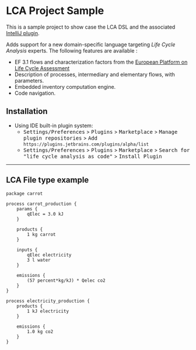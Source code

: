 # LCA Project Sample

This is a sample project to show case the LCA DSL and the associated [IntelliJ plugin](https://plugins.jetbrains.com/plugin/20543-life-cycle-analysis-as-code).

<!-- Plugin description -->
Adds support for a new domain-specific language targeting <i>Life Cycle Analysis</i> experts.
The following features are available :
<ul>
    <li>EF 3.1 flows and characterization factors from the <a href="https://eplca.jrc.ec.europa.eu/LCDN/developerEF.xhtml">European Platform on Life Cycle Assessment</a></li>
    <li>Description of processes, intermediary and elementary flows, with parameters.</li>
    <li>Embedded inventory computation engine.</li>
    <li>Code navigation.</li>
</ul>
<!-- Plugin description end -->

## Installation

- Using IDE built-in plugin system:
  - <kbd>Settings/Preferences</kbd> > <kbd>Plugins</kbd> > <kbd>Marketplace</kbd> > <kbd>Manage plugin repositories</kbd> > <kbd> Add `https://plugins.jetbrains.com/plugins/alpha/list` </kbd>
  - <kbd>Settings/Preferences</kbd> > <kbd>Plugins</kbd> > <kbd>Marketplace</kbd> > <kbd>Search for "life cycle analysis as code"</kbd> >
    <kbd>Install Plugin</kbd>
  

---


## LCA File type example


```lca
package carrot

process carrot_production {
    params {
        qElec = 3.0 kJ
    }

    products {
        1 kg carrot
    }

    inputs {
        qElec electricity
        3 l water
    }

    emissions {
        (57 percent*kg/kJ) * Qelec co2
    }
}

process electricity_production {
    products {
        1 kJ electricity
    }

    emissions {
        1.0 kg co2
    }
}
```

